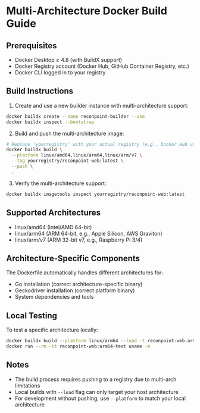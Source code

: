 # Multi-Architecture Docker Build Guide

## Prerequisites
- Docker Desktop ≥ 4.8 (with BuildX support)
- Docker Registry account (Docker Hub, GitHub Container Registry, etc.)
- Docker CLI logged in to your registry

## Build Instructions

1. Create and use a new builder instance with multi-architecture support:
```bash
docker buildx create --name reconpoint-builder --use
docker buildx inspect --bootstrap
```

2. Build and push the multi-architecture image:
```bash
# Replace 'yourregistry' with your actual registry (e.g., Docker Hub username)
docker buildx build \
  --platform linux/amd64,linux/arm64,linux/arm/v7 \
  --tag yourregistry/reconpoint-web:latest \
  --push \
  .
```

3. Verify the multi-architecture support:
```bash
docker buildx imagetools inspect yourregistry/reconpoint-web:latest
```

## Supported Architectures
- linux/amd64 (Intel/AMD 64-bit)
- linux/arm64 (ARM 64-bit, e.g., Apple Silicon, AWS Graviton)
- linux/arm/v7 (ARM 32-bit v7, e.g., Raspberry Pi 3/4)

## Architecture-Specific Components
The Dockerfile automatically handles different architectures for:
- Go installation (correct architecture-specific binary)
- Geckodriver installation (correct platform binary)
- System dependencies and tools

## Local Testing
To test a specific architecture locally:
```bash
docker buildx build --platform linux/arm64 --load -t reconpoint-web:arm64-test .
docker run --rm -it reconpoint-web:arm64-test uname -m
```

## Notes
- The build process requires pushing to a registry due to multi-arch limitations
- Local builds with `--load` flag can only target your host architecture
- For development without pushing, use `--platform` to match your local architecture

